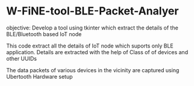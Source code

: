 # W-FiNE-tool-BLE-Packet-Analyer

objective: Develop a tool using tkinter which extract the 
details of the BLE/Bluetooth based IoT node

This code extract all the details of IoT node which suports only 
BLE application. Details are extracted with the help of Class of 
of devices and other UUIDs

The data packets of various devices in the vicinity are captured using Ubertooth Hardware setup
